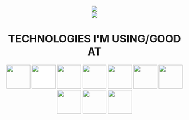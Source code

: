 
<p align="center">
  <a href="https://github.com/oeuf16"><img src="http://readme-typing-svg.herokuapp.com?lines=Hello!"></a>
  <br>  <a href="https://github.com/oeuf16"><img src="http://readme-typing-svg.herokuapp.com?lines=I'm+A+20yo+Front-end+developer."></a>


<h1 align="center">TECHNOLOGIES I'M USING/GOOD AT</h1>

<p align="center"><img src="https://cdn.jsdelivr.net/gh/devicons/devicon/icons/react/react-original.svg" style="height: 4rem"/>
<img src="https://cdn.jsdelivr.net/gh/devicons/devicon/icons/nodejs/nodejs-original-wordmark.svg" style="height:4rem; background-color:white"/>
<img src="https://user-images.githubusercontent.com/93136950/180482244-addddf2b-a96e-49f7-822b-cfa38ebb9e0e.png" style="height: 4rem"/>

<img src="https://cdn.jsdelivr.net/gh/devicons/devicon/icons/html5/html5-original-wordmark.svg" style="height: 4rem"/>
<img src="https://cdn.jsdelivr.net/gh/devicons/devicon/icons/css3/css3-original-wordmark.svg" style="height: 4rem"/>
<img src="https://cdn.jsdelivr.net/gh/devicons/devicon/icons/javascript/javascript-plain.svg" style="height: 4rem"/>
<img src="https://cdn.jsdelivr.net/gh/devicons/devicon/icons/bootstrap/bootstrap-plain-wordmark.svg"  style="height: 4rem"/>
<img src="https://cdn.jsdelivr.net/gh/devicons/devicon/icons/npm/npm-original-wordmark.svg" style="height: 4rem"/>
<img src="https://cdn.jsdelivr.net/gh/devicons/devicon/icons/git/git-plain.svg" style="height: 4rem"/>
<img src="https://cdn.jsdelivr.net/gh/devicons/devicon/icons/python/python-original.svg"  style="height: 4rem"/>
</p>

